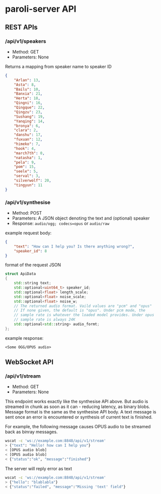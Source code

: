 # paroli-server API

## REST APIs

### /api/v1/speakers

* Method: GET
* Parameters: None

Returns a mapping from speaker name to speaker ID

```json
{
	"Arlan": 13,
	"Asta": 8,
	"Bailu": 10,
	"Banxia": 21,
	"Herta": 18,
	"Qingni": 16,
	"Qingque": 22,
	"Qingzu": 23,
	"Sushang": 19,
	"Yanqing": 14,
	"bronya": 6,
	"clara": 2,
	"danshu": 17,
	"fuxuan": 12,
	"himeko": 7,
	"hook": 4,
	"march7th": 0,
	"natasha": 1,
	"pela": 9,
	"pom": 15,
	"seele": 5,
	"serval": 3,
	"silverwolf": 20,
	"tingyun": 11
}
```

### /api/v1/synthesise

* Method: POST
* Parameters: A JSON object denoting the text and (optional) speaker
* Response: `audio/ogg; codecs=opus` or `audio/raw`

example request body:
```json
{
    "text": "How can I help you? Is there anything wrong?",
    "speaker_id": 8
}
```

format of the request JSON

```c++
struct ApiData
{
    std::string text;
    std::optional<uint64_t> speaker_id;
    std::optional<float> length_scale;
    std::optional<float> noise_scale;
    std::optional<float> noise_w;
    // The returned audio format. Vaild values are "pcm" and "opus"
    // If none given, the default is "opus". Under pcm mode, the
    // sample rate is whatever the loaded model provides. Under opus
    // sample rate is always 24K
    std::optional<std::string> audio_formt;
};

```

example response:

```
<Some OGG/OPUS audio>
```

## WebSocket API

### /api/v1/stream

* Method: GET
* Parameters: None

This endpoint works exactly like the synthesise API above. But audio is streamed in chunk as soon as it can - reducing latency, as binary blobs. Message format is the same as the synthesise API body. A text message is sent once an error is encountered or synthesis of current text is finished.

For example, the following message causes OPUS audio to be streamed back as binray messages.

```bash
wscat -c 'ws://example.com:8848/api/v1/stream' 
> {"text": "Hello! how can I help you"}
< [OPUS audio blob]
< [OPUS audio blob]
< {"status":"ok", "message":"finished"}
```

The server will reply error as text

```bash
wscat -c 'ws://example.com:8848/api/v1/stream' 
> {"hello": "blablabla"}
< {"status":"failed", "message":"Missing 'text' field"}
```
